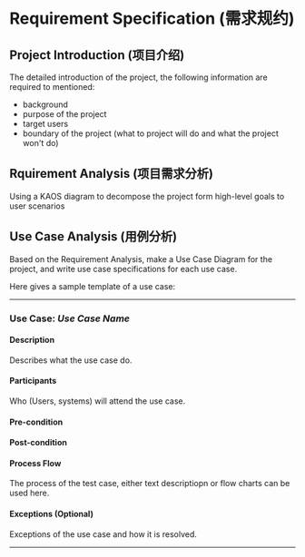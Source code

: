 # Requirement Specification (需求规约)

## Project Introduction (项目介绍)

The detailed introduction of the project, the following information are required to mentioned:

- background
- purpose of the project
- target users
- boundary of the project (what to project will do and what the project won't do)

## Rquirement Analysis (项目需求分析)

Using a KAOS diagram to decompose the project form high-level goals to user scenarios

## Use Case Analysis (用例分析)

Based on the Requirement Analysis, make a Use Case Diagram for the project, and write use case specifications for each use case.

Here gives a sample template of a use case:

---

### Use Case: _Use Case Name_

#### Description

Describes what the use case do.

#### Participants

Who (Users, systems) will attend the use case.

#### Pre-condition

#### Post-condition

#### Process Flow

The process of the test case, either text descriptiopn or flow charts can be used here.

#### Exceptions (Optional)

Exceptions of the use case and how it is resolved.

---